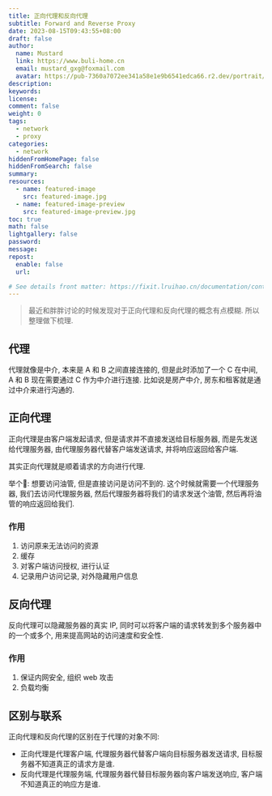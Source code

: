 ```yaml
---
title: 正向代理和反向代理
subtitle: Forward and Reverse Proxy
date: 2023-08-15T09:43:55+08:00
draft: false
author:
  name: Mustard	
  link: https://www.buli-home.cn
  email: mustard_gxg@foxmail.com
  avatar: https://pub-7360a7072ee341a58e1e9b6541edca66.r2.dev/portrait/mustard.png
description:
keywords:
license:
comment: false
weight: 0
tags:
  - network
  - proxy
categories:
  - network
hiddenFromHomePage: false
hiddenFromSearch: false
summary:
resources:
  - name: featured-image
    src: featured-image.jpg
  - name: featured-image-preview
    src: featured-image-preview.jpg
toc: true
math: false
lightgallery: false
password:
message:
repost:
  enable: false
  url:

# See details front matter: https://fixit.lruihao.cn/documentation/content-management/introduction/#front-matter
---
```


<!--more-->



> 最近和胖胖讨论的时候发现对于正向代理和反向代理的概念有点模糊. 所以整理做下梳理. 



## 代理
代理就像是中介, 本来是 A  和 B 之间直接连接的, 但是此时添加了一个 C 在中间, A 和 B 现在需要通过 C 作为中介进行连接. 比如说是房产中介, 房东和租客就是通过中介来进行沟通的. 



## 正向代理
正向代理是由客户端发起请求, 但是请求并不直接发送给目标服务器, 而是先发送给代理服务器, 由代理服务器代替客户端发送请求, 并将响应返回给客户端. 

其实正向代理就是顺着请求的方向进行代理. 

举个🌰: 想要访问油管, 但是直接访问是访问不到的. 这个时候就需要一个代理服务器, 我们去访问代理服务器, 然后代理服务器将我们的请求发送个油管, 然后再将油管的响应返回给我们. 

### 作用
1. 访问原来无法访问的资源
2. 缓存
3. 对客户端访问授权, 进行认证
4. 记录用户访问记录, 对外隐藏用户信息



## 反向代理
反向代理可以隐藏服务器的真实 IP, 同时可以将客户端的请求转发到多个服务器中的一个或多个, 用来提高网站的访问速度和安全性. 

### 作用
1. 保证内网安全, 组织 web 攻击
2. 负载均衡



## 区别与联系
正向代理和反向代理的区别在于代理的对象不同: 
* 正向代理是代理客户端, 代理服务器代替客户端向目标服务器发送请求, 目标服务器不知道真正的请求方是谁. 
* 反向代理是代理服务端, 代理服务器代替目标服务器向客户端发送响应, 客户端不知道真正的响应方是谁. 
